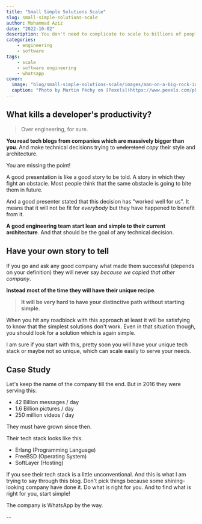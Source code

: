 ```yaml
---
title: "Small Simple Solutions Scale"
slug: small-simple-solutions-scale
author: Mohammad Aziz
date: "2022-10-02"
description: You don't need to complicate to scale to billions of people.
categories:
    - engineering
    - software
tags:
    - scale
    - software engineering
    - whatsapp
cover:
  image: "blog/small-simple-solutions-scale/images/man-on-a-big-rock-in-the-ocean.jpeg"
  caption: "Photo by Martin Péchy on [Pexels](https://www.pexels.com/photo/person-standing-on-rock-formation-cliff-1049446/)"
---
```


## What kills a developer's productivity?

> Over engineering, for sure.

**You read tech blogs from companies which are massively bigger than you**. And make
technical decisions trying to ~~understand~~ _copy_ their style and architecture.

You are missing the point!

A good presentation is like a good story to be told. A story in which they fight an obstacle.
Most people think that the same obstacle is going to bite them in future.

And a good presenter stated that this decision has "worked well for us". It means
that it will not be fit for _everybody_ but they have happened to benefit from it.

**A good engineering team start lean and simple to their current architecture**. And that should be
the goal of any technical decision.

## Have your own story to tell

If you go and ask any good company what made them successful (depends on your definition)
they will never say _because we copied that other company_.

**Instead most of the time they will have their unique recipe**.

> **It will be very hard to have your distinctive path without starting simple**.

When you hit any roadblock with this approach at least it will be satisfying to
know that the simplest solutions don't work. Even in that situation though, you should
look for a solution which is again simple.

I am sure if you start with this, pretty soon you will have your unique tech stack or
maybe not so unique, which can scale easily to serve your needs.

## Case Study

Let's keep the name of the company till the end. But in 2016 they were serving this:

- 42 Billion messages / day
- 1.6 Billion pictures / day
- 250 million videos / day

They must have grown since then.

Their tech stack looks like this.

- Erlang (Programming Language)
- FreeBSD (Operating System)
- SoftLayer (Hosting)

If you see their tech stack is a little unconventional. And this is what I am trying to
say through this blog. Don't pick things because some shining-looking company have done it. Do what is right for you. And to find what is right for you, start simple!

The company is WhatsApp by the way.

--
